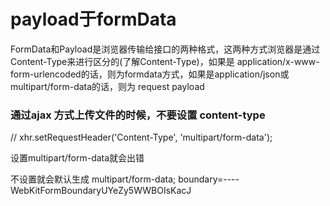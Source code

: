 # payload于formData

FormData和Payload是浏览器传输给接口的两种格式，这两种方式浏览器是通过Content-Type来进行区分的(了解Content-Type)，如果是 application/x-www-form-urlencoded的话，则为formdata方式，如果是application/json或multipart/form-data的话，则为 request payload


### 通过ajax 方式上传文件的时候，不要设置 content-type

// xhr.setRequestHeader('Content-Type', 'multipart/form-data');

设置multipart/form-data就会出错 

不设置就会默认生成 multipart/form-data; boundary=----WebKitFormBoundaryUYeZy5WWBOIsKacJ

